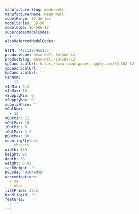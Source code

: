 ```yaml
---
manufacturerSlug: mean-well
manufacturerName: Mean Well
modelRange: SD Series
modelSeries: SD-50
modelCode: SD-50A-12
supercedesModelCodes:
  - ''
alsoReferredModelCodes:
  - ''
GTIN: '4711287465135'
productCode: Mean Well SD-50A-12
productSlug: mean-well-sd-50a-12
spCanonicalUrl: https://www.simplypowersupply.com/SD-50A-12
cpCanonicalUrl: ''
kpCanonicalUrl: ''
vInNom:
  - 12
vInMin: 9.2
vInMax: 18
vSupplyMin: 0
vSupplyMax: 0
supplyPhase: ''
vOutNom:
  - 12
vOutMin: 11
vOutMax: 16
iOutMin: 0
iOutMax: 4.2
pOutMax: 50
mountingStyles:
  - chassis
width: 159
height: 97
depth: 38
weight: 0.43
rackHeight: ''
HSCode: '85049090'
accreditations:
  - ce
  - ukca
listPrice: 32.5
handlingId: ''
features:
  - ''
---
```

